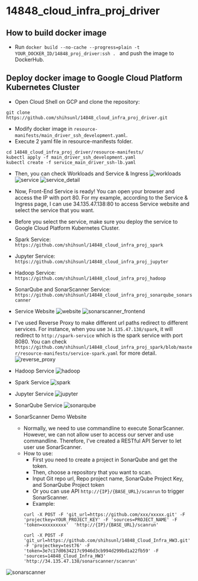 # 14848_cloud_infra_proj_driver

## How to build docker image
- Run `docker build --no-cache --progress=plain -t YOUR_DOCKER_ID/14848_proj_driver:ssh . ` and push the image to DockerHub.

## Deploy docker image to Google Cloud Platform Kubernetes Cluster
- Open Cloud Shell on GCP and clone the repository:
```
git clone https://github.com/shihsunl/14848_cloud_infra_proj_driver.git
```
- Modify docker image in `resource-manifests/main_driver_ssh_development.yaml`.
- Execute 2 yaml file in resource-manifests folder.
```
cd 14848_cloud_infra_proj_driver/resource-manifests/
kubectl apply -f main_driver_ssh_development.yaml
kubectl create -f service_main_driver_ssh-lb.yaml
```
- Then, you can check Workloads and Service & Ingress
![workloads](screenshot/workloads.png)
![service](screenshot/service.png)
![service_detail](screenshot/service_detail.png)

- Now, Front-End Service is ready! You can open your browser and access the IP with port 80. For my example, according to the Service & Ingress page, I can use 34.135.47.138:80 to access Service website and select the service that you want.
- Before you select the service, make sure you deploy the service to Google Cloud Platform Kubernetes Cluster.
- Spark Service: `https://github.com/shihsunl/14848_cloud_infra_proj_spark`
- Jupyter Service: `https://github.com/shihsunl/14848_cloud_infra_proj_jupyter`
- Hadoop Service: `https://github.com/shihsunl/14848_cloud_infra_proj_hadoop`
- SonarQube and SonarScanner Service: `https://github.com/shihsunl/14848_cloud_infra_proj_sonarqube_sonarscanner`

- Service Website
![website](screenshot/website.png)
![sonarscanner_frontend](screenshot/sonarscanner_frontend.png)

- I've used Reverse Proxy to make different url paths redirect to different services. For instance, when you use `34.135.47.138/spark`, it will redirect to `http://spark-service` which is the spark service with port 8080. You can check `https://github.com/shihsunl/14848_cloud_infra_proj_spark/blob/master/resource-manifests/service-spark.yaml` for more detail.
![reverse_proxy](screenshot/reverse_proxy.png)

- Hadoop Service
![hadoop](screenshot/hadoop.png)
- Spark Service
![spark](screenshot/spark.png)
- Jupyter Service
![jupyter](screenshot/jupyter.png)
- SonarQube Service
![sonarqube](screenshot/sonarqube.png)
- SonarScanner Demo Website
    - Normally, we need to use commandline to execute SonarScanner. However, we can not allow user to access our server and use commandline. Therefore, I've created a RESTful API Server to let user use SonarScanner.
    - How to use: 
        - First you need to create a project in SonarQube and get the token.
        - Then, choose a repository that you want to scan.
        - Input Git repo url, Repo project name, SonarQube Project Key, and SonarQube Project token
        - Or you can use API `http://{IP}/{BASE_URL}/scanrun` to trigger SonarScanner.
        - Example: 
        ```
        curl -X POST -F 'git_url=https://github.com/xxx/xxxxx.git' -F 'projectkey=YOUR_PROJECT_KEY' -F 'sources=PROJECT_NAME' -F 'token=xxxxxxxxx'  'http://{IP}/{BASE_URL}/scanrun'

        curl -X POST -F 'git_url=https://github.com/shihsunl/14848_Cloud_Infra_HW3.git' -F 'projectkey=test76' -F 'token=3e7c17d0634217c9946d3cb994d299bd1a22fb59' -F 'sources=14848_Cloud_Infra_HW3' 'http://34.135.47.138/sonarscanner/scanrun'
        ```
![sonarscanner](screenshot/sonarscanner.png)